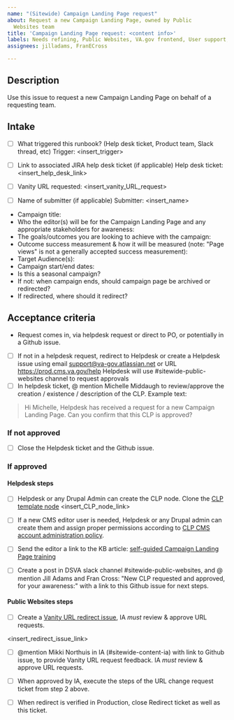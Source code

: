 ```yaml
---
name: "(Sitewide) Campaign Landing Page request"
about: Request a new Campaign Landing Page, owned by Public
  Websites team
title: 'Campaign Landing Page request: <content info>'
labels: Needs refining, Public Websites, VA.gov frontend, User support, CLP, sitewide
assignees: jilladams, FranECross

---
```


## Description
Use this issue to request a new Campaign Landing Page on behalf of a requesting team. 


## Intake
- [ ] What triggered this runbook? (Help desk ticket, Product team, Slack thread, etc)
Trigger: <insert_trigger>

- [ ] Link to associated JIRA help desk ticket (if applicable)
Help desk ticket: <insert_help_desk_link>

- [ ] Vanity URL requested:
<insert_vanity_URL_request>	

- [ ] Name of submitter (if applicable)
Submitter: <insert_name>

- Campaign title: 
- Who the editor(s) will be for the Campaign Landing Page and any appropriate stakeholders for awareness: 
- The goals/outcomes you are looking to achieve with the campaign: 
- Outcome success measurement & how it will be measured (note: "Page views" is not a generally accepted success measurement): 
- Target Audience(s): 
-  Campaign start/end dates: 
- Is this a seasonal campaign? 
- If not: when campaign ends, should campaign page be archived or redirected? 
- If redirected, where should it redirect?

## Acceptance criteria
  
- Request comes in, via helpdesk request or direct to PO, or potentially in a Github issue.
- [ ] If not in a helpdesk request, redirect to Helpdesk or create a Helpdesk issue using email support@va-gov.atlassian.net or URL https://prod.cms.va.gov/help
Helpdesk will use #sitewide-public-websites channel to request approvals
- [ ] In helpdesk ticket, @ mention Michelle Middaugh to review/approve the creation / existence / description of the CLP. Example text: 
> Hi Michelle, Helpdesk has received a request for a new Campaign Landing Page. Can you confirm that this CLP is approved?

### **If not approved**
- [ ] Close the Helpdesk ticket and the Github issue.

### **If approved**
#### Helpdesk steps
- [ ] Helpdesk or any Drupal Admin can create the CLP node. Clone the [CLP template node](https://prod.cms.va.gov/node/16512) 
<insert_CLP_node_link>
- [ ] If a new CMS editor user is needed, Helpdesk or any Drupal admin can create them and assign proper permissions according to [CLP CMS account administration policy](https://prod.cms.va.gov/help/cms-account-admin-policies/clp-cms-account-administration-policy).
- [ ] Send the editor a link to the KB article: [self-guided Campaign Landing Page training](https://prod.cms.va.gov/help/campaign-landing-pages/how-to-manage-campaign-landing-pages)
- [ ] Create a post in DSVA slack channel #sitewide-public-websites, and @ mention Jill Adams and Fran Cross: "New CLP requested and approved, for your awareness:" with a link to this Github issue for next steps.


#### Public Websites steps
- [ ] Create a [Vanity URL redirect issue](https://github.com/department-of-veterans-affairs/va.gov-team/issues/new?assignees=jennymayoco%2C+jilladams%2C+RLHecht&labels=sitewide+CAIA%2C+Sitewide+IA%2C+Public+Websites%2C+VA.gov+frontend%2C+Redirect+request&template=redirect-request.md&title=Redirect+Request), IA _must_ review & approve URL requests.

<insert_redirect_issue_link>

- [ ] @mention Mikki Northuis in IA (#sitewide-content-ia) with link to Github issue, to provide Vanity URL request feedback. IA _must_ review & approve URL requests.

- [ ] When approved by IA, execute the steps of the URL change request ticket from step 2 above.

- [ ] When redirect is verified in Production, close Redirect ticket as well as this ticket.
